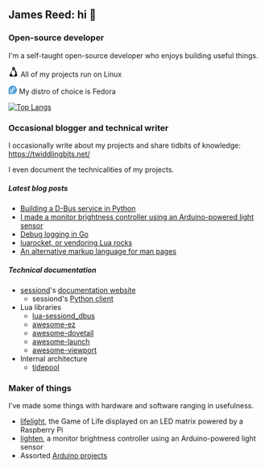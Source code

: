 ## James Reed: hi 👋

### Open-source developer

I'm a self-taught open-source developer who enjoys building useful things.

<a href="https://www.kernel.org/"><img src="https://github.com/devicons/devicon/blob/master/icons/linux/linux-plain.svg" width="20" height="20"/></a>
All of my projects run on Linux

<a href="https://getfedora.org/"><img src="https://github.com/devicons/devicon/blob/master/icons/fedora/fedora-plain.svg" width="17" height="17"/></a>
My distro of choice is Fedora

[![Top Langs](https://github-readme-stats.vercel.app/api/top-langs/?username=jcrd&layout=compact&langs_count=8)](https://github.com/anuraghazra/github-readme-stats)


### Occasional blogger and technical writer

I occasionally write about my projects and share tidbits of knowledge: https://twiddlingbits.net/

I even document the technicalities of my projects.

##### Latest blog posts

<!-- BLOG-POST-LIST:START -->
- [Building a D-Bus service in Python](https://twiddlingbits.net/building-a-d-bus-service-in-python)
- [I made a monitor brightness controller using an Arduino-powered light sensor](https://twiddlingbits.net/arduino-monitor-controller)
- [Debug logging in Go](https://twiddlingbits.net/debug-logging-in-go)
- [luarocket, or vendoring Lua rocks](https://twiddlingbits.net/luarocket)
- [An alternative markup language for man pages](https://twiddlingbits.net/alt-markup-for-man-pages)
<!-- BLOG-POST-LIST:END -->

##### Technical documentation

- [sessiond](https://github.com/jcrd/sessiond)'s [documentation website](https://sessiond.org/)
  - sessiond's [Python client](https://sessiond.org/python/)
- Lua libraries
  - [lua-sessiond_dbus](https://jcrd.github.io/lua-sessiond_dbus/)
  - [awesome-ez](https://jcrd.github.io/awesome-ez/)
  - [awesome-dovetail](https://jcrd.github.io/awesome-dovetail/)
  - [awesome-launch](https://jcrd.github.io/awesome-launch/)
  - [awesome-viewport](https://jcrd.github.io/awesome-viewport/)
- Internal architecture
  - [tidepool](https://github.com/jcrd/tidepool/blob/master/ARCHITECTURE.md)


### Maker of things

I've made some things with hardware and software ranging in usefulness.

* [lifelight](https://github.com/jcrd/lifelight), the Game of Life displayed on an LED matrix powered by a Raspberry Pi
* [lighten](https://github.com/jcrd/lighten), a monitor brightness controller using an Arduino-powered light sensor
* Assorted [Arduino projects](https://github.com/jcrd?tab=repositories&q=arduino&type=&language=&sort=)

